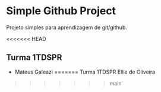 # Simple Github Project

Projeto simples para aprendizagem de git/github.

<<<<<<< HEAD
## Turma 1TDSPR


+ Mateus Galeazi
=======
Turma 1TDSPR
Ellie de Oliveira
>>>>>>> main

